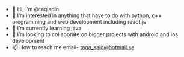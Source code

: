 - 👋 Hi, I’m @taqiadin
- 👀 I’m interested in anything that have to do with python, c++ programming and web development including react.js
- 🌱 I’m currently learning java
- 💞️ I’m looking to collaborate on bigger projects with android and ios development
- 📫 How to reach me email- taqa_said@hotmail.se

<!---
taqiadin/taqiadin is a ✨ special ✨ repository because its `README.md` (this file) appears on your GitHub profile.
You can click the Preview link to take a look at your changes.
--->
